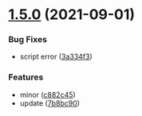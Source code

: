 # [1.5.0](https://github.com/skynexui/core/compare/v1.4.0...v1.5.0) (2021-09-01)


### Bug Fixes

* script error ([3a334f3](https://github.com/skynexui/core/commit/3a334f3a467f44ce68c390f8c59fb98c78d22c7d))


### Features

* minor ([c882c45](https://github.com/skynexui/core/commit/c882c453e7cef9478a55ba09ef1f1bc8a229fe19))
* update ([7b8bc90](https://github.com/skynexui/core/commit/7b8bc90f449f867da9e371e8fdbc1c8907ee829c))
